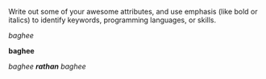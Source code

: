 Write out some of your awesome attributes, and use emphasis (like bold or italics) to identify keywords, programming languages, or skills. 

*baghee*

**baghee**

*baghee **rathan** baghee*
